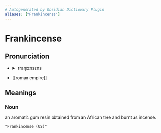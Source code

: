 ```yaml
---
# Autogenerated by Obsidian Dictionary Plugin
aliases: ["Frankincense"]
---
```


# Frankincense

## Pronunciation

- <details><summary>ˈfraŋkɪnsɛns</summary><audio controls><source src="//ssl.gstatic.com/dictionary/static/sounds/20200429/frankincense--_gb_1.mp3"></audio></details>

- [[roman empire]]

## Meanings

### Noun

an aromatic gum resin obtained from an African tree and burnt as incense.

```query
"Frankincense (US)"
```